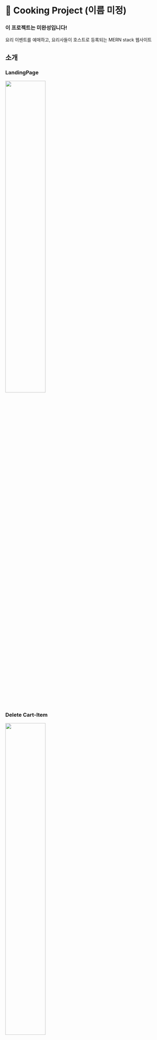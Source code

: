 # :curry: Cooking Project (이름 미정)
### 이 프로젝트는 미완성입니다!
요리 이벤트를 예매하고, 요리사들이 호스트로 등록되는 MERN stack 웹사이트

## 소개
### LandingPage
<img width="50%" src="https://user-images.githubusercontent.com/66458836/122670546-96b04e80-d1fd-11eb-98c8-17183b67d635.gif" /> 

### Delete Cart-Item
<img width="50%" src="" /> 

## Features
- 로그인/회원가입
- JWT Authorization
- 이벤트 검색 (이름, 날짜)
- MyTicketPage에 상품 추가/제거
- Ant Design
- 반응형 웹 페이지
- Naver Payments API(구현 예정)
- Naver Login (구현 예정)
- 결제 내역 페이지 (구현 예정)

## Tools
- React
- Redux
- Recoil(시범 적용)
- Node
- Express
- Mongoose
- AWS (적용 예정)

## 디자인 패턴
- Presentational / Container 컴포넌트 적용 (예시 이미지 필요)

## Deployment / 배포
AWS EC2 - (미적용)

## Contributiong / 기여
tTab1204
